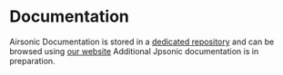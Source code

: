 <!--
# DOCUMENTATION.md
# Jpsonic/player
-->

Documentation
=============

Airsonic Documentation is stored in a [dedicated repository](https://github.com/airsonic/documentation) and can be browsed using [our website](https://airsonic.github.io/docs)
Additional Jpsonic documentation is in preparation.
